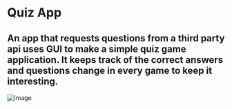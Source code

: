 # Quiz App

## An app that requests questions from a third party api uses GUI to make a simple quiz game application. It keeps track of the correct answers and questions change in every game to keep it interesting.

![image](https://github.com/giannisyp/quiz-app/assets/119696474/bafb06a4-a9e4-49c4-8ddc-905d6de025f6)
